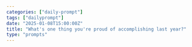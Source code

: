 ```yaml
---
categories: ["daily-prompt"]
tags: ["dailyprompt"]
date: "2025-01-08T15:00:00Z"
title: "What's one thing you're proud of accomplishing last year?"
type: "prompts"
---
```

